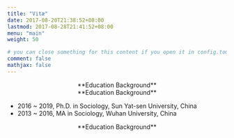 ```yaml
---
title: "Vitæ"
date: 2017-08-20T21:38:52+08:00
lastmod: 2017-08-28T21:41:52+08:00
menu: "main"
weight: 50

# you can close something for this content if you open it in config.toml.
comment: false
mathjax: false
---
```

<div align=center>**Education Background**</div>


<div align=center>**Education Background**</div>

*  2016 ~ 2019, Ph.D. in Sociology, Sun Yat-sen University, China
*  2013 ~ 2016, MA in Sociology, Wuhan University, China

<div align=center>**Education Background**</div>




